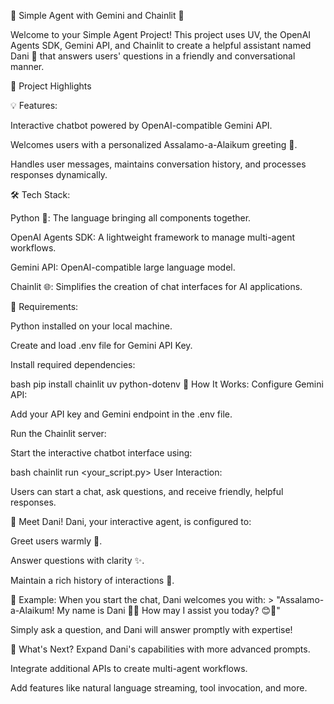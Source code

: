 🚀 Simple Agent with Gemini and Chainlit 🌟

Welcome to your Simple Agent Project! This project uses UV, the OpenAI Agents SDK, Gemini API, and Chainlit to create a helpful assistant named Dani 🤖 that answers users' questions in a friendly and conversational manner.

📝 Project Highlights

💡 Features:

Interactive chatbot powered by OpenAI-compatible Gemini API.

Welcomes users with a personalized Assalamo-a-Alaikum greeting 🌟.

Handles user messages, maintains conversation history, and processes responses dynamically.

🛠️ Tech Stack:

Python 🐍: The language bringing all components together.

OpenAI Agents SDK: A lightweight framework to manage multi-agent workflows.

Gemini API: OpenAI-compatible large language model.

Chainlit 🌐: Simplifies the creation of chat interfaces for AI applications.

🔧 Requirements:

Python installed on your local machine.

Create and load .env file for Gemini API Key.

Install required dependencies:

bash
pip install chainlit uv python-dotenv
🚦 How It Works:
Configure Gemini API:

Add your API key and Gemini endpoint in the .env file.

Run the Chainlit server:

Start the interactive chatbot interface using:

bash
chainlit run <your_script.py>
User Interaction:

Users can start a chat, ask questions, and receive friendly, helpful responses.

🤖 Meet Dani!
Dani, your interactive agent, is configured to:

Greet users warmly 🥰.

Answer questions with clarity ✨.

Maintain a rich history of interactions 📖.

💬 Example:
When you start the chat, Dani welcomes you with: > "Assalamo-a-Alaikum! My name is Dani 🤖✨ How may I assist you today? 😊🌟"

Simply ask a question, and Dani will answer promptly with expertise!

🌟 What's Next?
Expand Dani's capabilities with more advanced prompts.

Integrate additional APIs to create multi-agent workflows.

Add features like natural language streaming, tool invocation, and more.